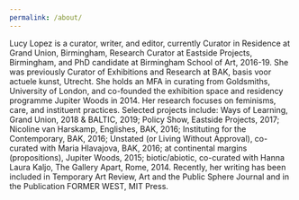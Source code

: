 ```yaml
---
permalink: /about/
---
```


Lucy Lopez is a curator, writer, and editor, currently Curator in Residence at Grand Union, Birmingham, Research Curator at Eastside Projects, Birmingham, and PhD candidate at Birmingham School of Art, 2016-19. She was previously Curator of Exhibitions and Research at BAK, basis voor actuele kunst, Utrecht. She holds an MFA in curating from Goldsmiths, University of London, and co-founded the exhibition space and residency programme Jupiter Woods in 2014. Her research focuses on feminisms, care, and instituent practices. Selected projects include: Ways of Learning, Grand Union, 2018 & BALTIC, 2019; Policy Show, Eastside Projects, 2017; Nicoline van Harskamp, Englishes, BAK, 2016; Instituting for the Contemporary, BAK, 2016; Unstated (or Living Without Approval), co-curated with Maria Hlavajova, BAK, 2016; at continental margins (propositions), Jupiter Woods, 2015; biotic/abiotic, co-curated with Hanna Laura Kaljo, The Gallery Apart, Rome, 2014. Recently, her writing has been included in Temporary Art Review, Art and the Public Sphere Journal and in the Publication FORMER WEST, MIT Press. 

